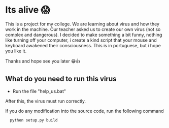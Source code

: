 # Its alive :scream:
This is a project for my college.
We are learning about virus and how they work in the machine. Our teacher asked us to create our own virus (not so complex and dangerous).
I decided to make something a bit funny, nothing like turning off your computer, i create a kind script that your mouse and keyboard awakened their consciousness.
This is in portuguese, but i hope you like it.

Thanks and hope see you later :grin::+1:

## What do you need to run this virus

- Run the file "help_us.bat"

After this, the virus must run correctly.

If you do any modification into the source code, run the following command
```
  python setup.py build
```
